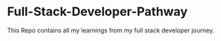 # Full-Stack-Developer-Pathway

This Repo contains all my learnings from my full stack developer journey.
